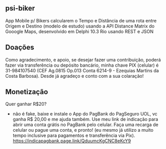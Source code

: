 ## psi-biker
App Mobile p/ Bikers calcularem o Tempo e Distância de uma rota entre Origem e Destino (modelo de estudo) 
usando a API Distance Matrix do Gooogle Maps, desenvolvido em Delphi 10.3 Rio usando REST e JSON

## Doações
Como agradecimento, e apoio, se desejar fazer uma contribuição, poderá fazer via transferência ou depósito bancário, minha chave PIX (celular) é 31-984107540 (CEF Ag.0815 Op.013 Conta 6214-9 - Ezequias Martins da Costa Barbosa). Desde já agradeço e conto com a sua colaração!

## Monetização
Quer ganhar R$20? 
- não é fake, baixe e instale o App do PagBank do PagSeguro UOL, vc ganha R$ 20,00  e me ajuda também. Use meu link de indicação para abrir uma conta grátis no PagBank pelo celular. Faça uma recarga de celular ou pague uma conta, e pronto! (eu mesmo já utilizo a muito tempo inclusive para pagamentos e transferência via Pix).
https://indicapagbank.page.link/QduumcKgCNC8eKcY9


